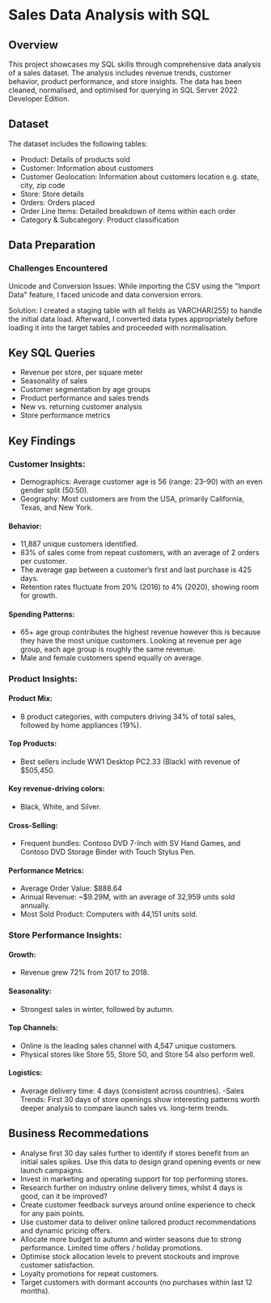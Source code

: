 # Sales Data Analysis with SQL

## Overview

This project showcases my SQL skills through comprehensive data analysis of a sales dataset. The analysis includes revenue trends, customer behavior, product performance, and store insights. The data has been cleaned, normalised, and optimised for querying in SQL Server 2022 Developer Edition.

## Dataset

The dataset includes the following tables:
- Product: Details of products sold
- Customer: Information about customers
- Customer Geolocation: Information about customers location e.g. state, city, zip code
- Store: Store details
- Orders: Orders placed
- Order Line Items: Detailed breakdown of items within each order
- Category & Subcategory: Product classification

## Data Preparation

### Challenges Encountered

Unicode and Conversion Issues: While importing the CSV using the "Import Data" feature, I faced unicode and data conversion errors.

Solution: I created a staging table with all fields as VARCHAR(255) to handle the initial data load. Afterward, I converted data types appropriately before loading it into the target tables and proceeded with normalisation.

## Key SQL Queries

- Revenue per store, per square meter
- Seasonality of sales
- Customer segmentation by age groups
- Product performance and sales trends
- New vs. returning customer analysis
- Store performance metrics

## Key Findings

### Customer Insights:
- Demographics: Average customer age is 56 (range: 23–90) with an even gender split (50:50).
- Geography: Most customers are from the USA, primarily California, Texas, and New York.
#### Behavior: 
- 11,887 unique customers identified.
- 83% of sales come from repeat customers, with an average of 2 orders per customer.
- The average gap between a customer’s first and last purchase is 425 days.
- Retention rates fluctuate from 20% (2016) to 4% (2020), showing room for growth.
#### Spending Patterns:
- 65+ age group contributes the highest revenue however this is because they have the most unique customers. Looking at revenue per age group, each age group is roughly the same revenue.
- Male and female customers spend equally on average.
### Product Insights:
#### Product Mix: 
- 8 product categories, with computers driving 34% of total sales, followed by home appliances (19%).
#### Top Products: 
- Best sellers include WW1 Desktop PC2.33 (Black) with revenue of $505,450.
#### Key revenue-driving colors:
- Black, White, and Silver.
#### Cross-Selling: 
- Frequent bundles: Contoso DVD 7-Inch with SV Hand Games, and Contoso DVD Storage Binder with Touch Stylus Pen.
#### Performance Metrics: 
- Average Order Value: $888.64
- Annual Revenue: ~$9.29M, with an average of 32,959 units sold annually.
- Most Sold Product: Computers with 44,151 units sold.
### Store Performance Insights:
#### Growth: 
- Revenue grew 72% from 2017 to 2018.
#### Seasonality: 
- Strongest sales in winter, followed by autumn.
#### Top Channels: 
- Online is the leading sales channel with 4,547 unique customers.
- Physical stores like Store 55, Store 50, and Store 54 also perform well.
#### Logistics: 
- Average delivery time: 4 days (consistent across countries).
-Sales Trends: First 30 days of store openings show interesting patterns worth deeper analysis to compare launch sales vs. long-term trends.

## Business Recommedations
- Analyse first 30 day sales further to identify if stores benefit from an initial sales spikes. Use this data to design grand opening events or new launch campaigns.
- Invest in marketing and operating support for top performing stores.
- Research further on industry online delivery times, whilst 4 days is good, can it be improved?
- Create customer feedback surveys around online experience to check for any pain points.
- Use customer data to deliver online tailored product recommendations and dynamic pricing offers.
- Allocate more budget to autumn and winter seasons due to strong performance. Limited time offers / holiday promotions.
- Optimise stock allocation levels to prevent stockouts and improve customer satisfaction.
- Loyalty promotions for repeat customers.
- Target customers with dormant accounts (no purchases within last 12 months).
